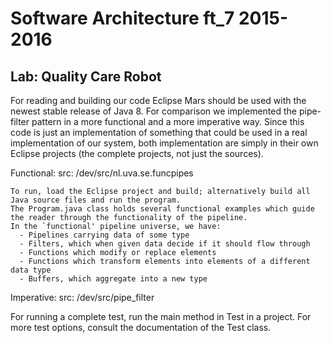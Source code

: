 # Software Architecture ft_7 2015-2016
## Lab: Quality Care Robot

For reading and building our code Eclipse Mars should be used with the newest stable release of Java 8.
For comparison we implemented the pipe-filter pattern in a more functional and a more imperative way. Since this code is just an implementation of something that could be used in a real implementation of our system, both implementation are simply in their own Eclipse projects (the complete projects, not just the sources).

Functional:
	src: /dev/src/nl.uva.se.funcpipes

	To run, load the Eclipse project and build; alternatively build all Java source files and run the program.
	The Program.java class holds several functional examples which guide the reader through the functionality of the pipeline.
	In the `functional' pipeline universe, we have:
	  - Pipelines carrying data of some type
	  - Filters, which when given data decide if it should flow through
	  - Functions which modify or replace elements
	  - Functions which transform elements into elements of a different data type
	  - Buffers, which aggregate into a new type

Imperative:
	src: /dev/src/pipe_filter

For running  a complete test, run the main method in Test in a project. For more test options, consult the documentation of the Test class.